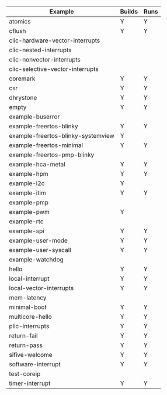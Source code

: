 | Example				| Builds	      | Runs
| ------				| ------	      | ------
| atomics				| Y		      | Y
| cflush                                | Y                   | Y
| clic-hardware-vector-interrupts       |                     |  
| clic-nested-interrupts                |                     |  
| clic-nonvector-interrupts             |                     |  
| clic-selective-vector-interrupts      |                     |  
| coremark                              | Y                   | Y
| csr                                   | Y                   | Y
| dhrystone                             | Y                   | Y
| empty                                 | Y                   | Y
| example-buserror                      |                     | 
| example-freertos-blinky               | Y                   | Y
| example-freertos-blinky-systemview    | Y                   |  
| example-freertos-minimal              | Y                   | Y
| example-freertos-pmp-blinky           |                     |  
| example-hca-metal                     | Y                   | Y
| example-hpm                           | Y                   | Y
| example-i2c                           | Y                   |
| example-itim                          | Y                   | Y
| example-pmp                           |                     |  
| example-pwm                           | Y                   |  
| example-rtc                           |                     |  
| example-spi                           | Y                   | Y
| example-user-mode                     | Y                   | Y 
| example-user-syscall                  | Y                   | Y
| example-watchdog                      |                     |  
| hello                                 | Y                   | Y
| local-interrupt                       | Y                   | Y
| local-vector-interrupts               | Y                   | Y
| mem-latency                           |                     |  
| minimal-boot                          | Y                   | Y
| multicore-hello                       | Y                   | Y
| plic-interrupts                       | Y                   | Y
| return-fail                           | Y                   | Y
| return-pass                           | Y                   | Y
| sifive-welcome                        | Y                   | Y
| software-interrupt                    | Y                   | Y 
| test-coreip                           |                     |  
| timer-interrupt                       | Y                   | Y 
